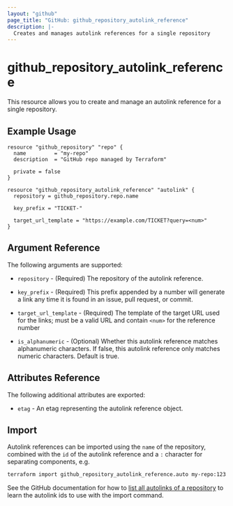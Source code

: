 ```yaml
---
layout: "github"
page_title: "GitHub: github_repository_autolink_reference"
description: |-
  Creates and manages autolink references for a single repository
---
```


# github_repository_autolink_reference

This resource allows you to create and manage an autolink reference for a single repository.

## Example Usage

```hcl
resource "github_repository" "repo" {
  name         = "my-repo"
  description  = "GitHub repo managed by Terraform"

  private = false
}

resource "github_repository_autolink_reference" "autolink" {
  repository = github_repository.repo.name

  key_prefix = "TICKET-"

  target_url_template = "https://example.com/TICKET?query=<num>"
}
```

## Argument Reference

The following arguments are supported:

* `repository` - (Required) The repository of the autolink reference.

* `key_prefix` - (Required) This prefix appended by a number will generate a link any time it is found in an issue, pull request, or commit.

* `target_url_template` - (Required) The template of the target URL used for the links; must be a valid URL and contain `<num>` for the reference number

* `is_alphanumeric` - (Optional) Whether this autolink reference matches alphanumeric characters. If false, this autolink reference only matches numeric characters. Default is true.

## Attributes Reference

The following additional attributes are exported:

* `etag` - An etag representing the autolink reference object.

## Import

Autolink references can be imported using the `name` of the repository, combined with the `id` of the autolink reference and a `:` character for separating components, e.g.

```sh
terraform import github_repository_autolink_reference.auto my-repo:123
```

See the GitHub documentation for how to [list all autolinks of a repository](https://docs.github.com/en/rest/repos/autolinks#list-all-autolinks-of-a-repository) to learn the autolink ids to use with the import command.